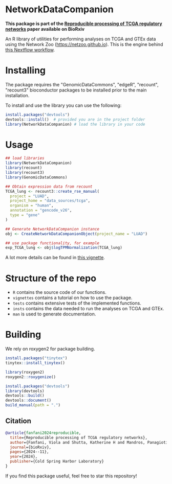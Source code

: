 # NetworkDataCompanion
**This package is part of the [Reproducible processing of TCGA regulatory networks](https://www.biorxiv.org/content/biorxiv/early/2024/11/07/2024.11.05.622163.full.pdf) paper available on BioRxiv**

An R library of utilities for performing analyses on TCGA and GTEx data using the Network Zoo (https://netzoo.github.io). This is the engine behind [this Nextflow workflow](https://github.com/QuackenbushLab/tcga-data-nf/tree/main).

# Installing

The package requires the "GenomicDataCommons", "edgeR", "recount", "recount3" bioconductor packages to be installed prior to the main installation.

To install and use the library you can use the following: 

```R
install.packages("devtools")
devtools::install()  # provided you are in the project folder
library(NetworkDataCompanion) # load the library in your code
```

# Usage

```R
## load libraries
library(NetworkDataCompanion)
library(recount)
library(recount3)
library(GenomicDataCommons)

## Obtain expression data from recount
TCGA_lung <- recount3::create_rse_manual(
  project = "LUAD",
  project_home = "data_sources/tcga",
  organism = "human",
  annotation = "gencode_v26",
  type = "gene"
)

## Generate NetworkDataCompanion instance
obj <- CreateNetworkDataCompanionObject(project_name = "LUAD")

## use package functionality, for example
exp_TCGA_lung <- obj$logTPMNormalization(TCGA_lung)
```

A lot more details can be found in [this vignette](./vignettes/introduction.Rmd).

# Structure of the repo
- ```R``` contains the source code of our functions.
- ```vignettes``` contains a tutorial on how to use the package.
- ```tests``` contains extensive tests of the implemented functions.
- ```insts``` contains the data needed to run the analyses on TCGA and GTEx.
- ```man``` is used to generate documentation. 

# Building

We rely on roxygen2 for package building.

```R
install.packages("tinytex")
tinytex::install_tinytex()

library(roxygen2)
roxygen2::roxygenize()

install.packages("devtools")
library(devtools)
devtools::build()
devtools::document()
build_manual(path = ".")
```

## Citation
```bibtex
@article{fanfani2024reproducible,
  title={Reproducible processing of TCGA regulatory networks},
  author={Fanfani, Viola and Shutta, Katherine H and Mandros, Panagiotis and Fischer, Jonas and Saha, Enakshi and Micheletti, Soel and Chen, Chen and Ben Guebila, Marouen and Lopes-Ramos, Camila Miranda and Quackenbush, John},
  journal={bioRxiv},
  pages={2024--11},
  year={2024},
  publisher={Cold Spring Harbor Laboratory}
}
```

If you find this package useful, feel free to star this repository!
